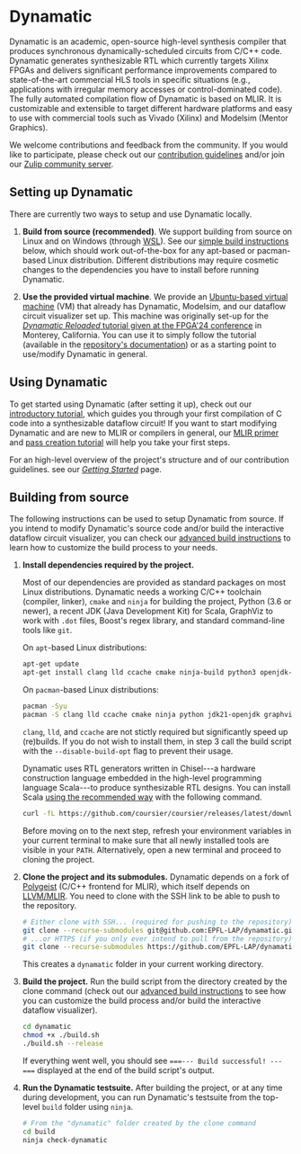 # Dynamatic

Dynamatic is an academic, open-source high-level synthesis compiler that produces synchronous dynamically-scheduled circuits from C/C++ code. Dynamatic generates synthesizable RTL which currently targets Xilinx FPGAs and delivers significant performance improvements compared to state-of-the-art commercial HLS tools in specific situations (e.g., applications with irregular memory accesses or control-dominated code). The fully automated compilation flow of Dynamatic is based on MLIR. It is customizable and extensible to target different hardware platforms and easy to use with commercial tools such as Vivado (Xilinx) and Modelsim (Mentor Graphics).

We welcome contributions and feedback from the community. If you would like to participate, please check out our [contribution guidelines](docs/GettingStarted.md#contributing) and/or join our [Zulip community server](https://dynamatic.zulipchat.com/join/kb5xdsftwz2gr76rlxqa6vz5/).

## Setting up Dynamatic

There are currently two ways to setup and use Dynamatic locally.

1. **Build from source (recommended)**. We support building from source on Linux and on Windows (through [WSL](https://learn.microsoft.com/en-us/windows/wsl/install)). See our [simple build instructions](#building-from-source) below, which should work out-of-the-box for any apt-based or pacman-based Linux distribution. Different distributions may require cosmetic changes to the dependencies you have to install before running Dynamatic.

2. **Use the provided virtual machine**. We provide an [Ubuntu-based virtual machine](docs/VMSetup.md) (VM) that already has Dynamatic, Modelsim, and our dataflow circuit visualizer set up. This machine was originally set-up for the [*Dynamatic Reloaded* tutorial given at the FPGA'24 conference](https://www.isfpga.org/workshops-tutorials/#t7) in Monterey, California. You can use it to simply follow the tutorial (available in the [repository's documentation](docs/Tutorials/Introduction/Introduction.md)) or as a starting point to use/modify Dynamatic in general.

## Using Dynamatic

To get started using Dynamatic (after setting it up), check out our [introductory tutorial](docs/Tutorials/Introduction/Introduction.md), which guides you through your first compilation of C code into a synthesizable dataflow circuit! If you want to start modifying Dynamatic and are new to MLIR or compilers in general, our [MLIR primer](docs/Tutorials/MLIRPrimer.md) and [pass creation tutorial](docs/Tutorials/CreatingPasses/CreatingPasses.md) will help you take your first steps.

For an high-level overview of the project's structure and of our contribution guidelines. see our [*Getting Started*](docs/GettingStarted.md) page.

## Building from source

The following instructions can be used to setup Dynamatic from source. If you intend to modify Dynamatic's source code and/or build the interactive dataflow circuit visualizer, you can check our [advanced build instructions](docs/AdvancedBuild.md) to learn how to customize the build process to your needs.

1. **Install dependencies required by the project.**

    Most of our dependencies are provided as standard packages on most Linux distributions. Dynamatic needs a working C/C++ toolchain (compiler, linker), `cmake` and `ninja` for building the project, Python (3.6 or newer), a recent JDK (Java Development Kit) for Scala, GraphViz to work with `.dot` files, Boost's regex library, and standard command-line tools like `git`.
  
    On `apt`-based Linux distributions:

    ```sh
    apt-get update
    apt-get install clang lld ccache cmake ninja-build python3 openjdk-21-jdk graphviz libboost-regex-dev git curl gzip libreadline-dev
    ```

    On `pacman`-based Linux distributions:

    ```sh
    pacman -Syu
    pacman -S clang lld ccache cmake ninja python jdk21-openjdk graphviz boost git curl gzip readline
    ```

    `clang`, `lld`, and `ccache` are not stictly required but significantly speed up (re)builds. If you do not wish to install them, in step 3 call the build script with the `--disable-build-opt` flag to prevent their usage.

    Dynamatic uses RTL generators written in Chisel---a hardware construction language embedded in the high-level programming language Scala---to produce synthesizable RTL designs. You can install Scala [using the recommended way](https://www.scala-lang.org/download/) with the following command.

    ```sh
    curl -fL https://github.com/coursier/coursier/releases/latest/download/cs-x86_64-pc-linux.gz | gzip -d > cs && chmod +x cs && ./cs setup
    ```

    Before moving on to the next step, refresh your environment variables in your current terminal to make sure that all newly installed tools are visible in your `PATH`. Alternatively, open a new terminal and proceed to cloning the project.

2. **Clone the project and its submodules.** Dynamatic depends on a fork of [Polygeist](https://github.com/EPFL-LAP/Polygeist) (C/C++ frontend for MLIR), which itself depends on [LLVM/MLIR](https://github.com/llvm/llvm-project). You need to clone with the SSH link to be able to push to the repository.

    ```sh
    # Either clone with SSH... (required for pushing to the repository)
    git clone --recurse-submodules git@github.com:EPFL-LAP/dynamatic.git
    # ...or HTTPS (if you only ever intend to pull from the repository)
    git clone --recurse-submodules https://github.com/EPFL-LAP/dynamatic.git
    ```

    This creates a `dynamatic` folder in your current working directory.

3. **Build the project.** Run the build script from the directory created by the clone command (check out our [advanced build instructions](docs/AdvancedBuild.md) to see how you can customize the build process and/or build the interactive dataflow visualizer).

    ```sh
    cd dynamatic
    chmod +x ./build.sh
    ./build.sh --release
    ```

    If everything went well, you should see `===--- Build successful! ---===` displayed at the end of the build script's output.

4. **Run the Dynamatic testsuite.** After building the project, or at any time during development, you can run Dynamatic's testsuite from the top-level `build` folder using `ninja`.

    ```sh
    # From the "dynamatic" folder created by the clone command
    cd build
    ninja check-dynamatic
    ```
